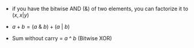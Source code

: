 - if you have the bitwise AND (&) of two elements, you can factorize it to $(x, x|y)$

- $a + b = (a$ & $b) + (a\ |\ b)$

- Sum without carry = $a$ ^ $b$   (Bitwise XOR)

